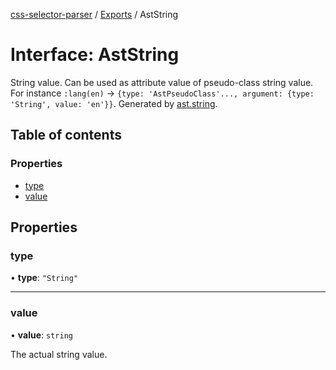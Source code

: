 [css-selector-parser](../../README.md) / [Exports](../modules.md) / AstString

# Interface: AstString

String value. Can be used as attribute value of pseudo-class string value.
For instance `:lang(en)` -> `{type: 'AstPseudoClass'..., argument: {type: 'String', value: 'en'}}`.
Generated by [ast.string](AstFactory.md#string).

## Table of contents

### Properties

- [type](AstString.md#type)
- [value](AstString.md#value)

## Properties

### type

• **type**: ``"String"``

___

### value

• **value**: `string`

The actual string value.
